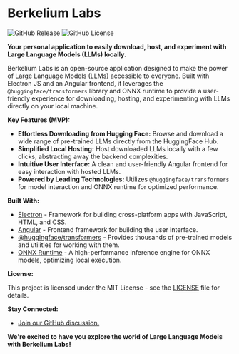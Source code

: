 # Berkelium Labs

![GitHub Release](https://img.shields.io/github/v/release/BerkeliumLabs/Berkeliumlabs-studio)
![GitHub License](https://img.shields.io/github/license/BerkeliumLabs/Berkeliumlabs-studio)

**Your personal application to easily download, host, and experiment with Large Language Models (LLMs) locally.**

Berkelium Labs is an open-source application designed to make the power of Large Language Models (LLMs) accessible to everyone. Built with Electron JS and an Angular frontend, it leverages the `@huggingface/transformers` library and ONNX runtime to provide a user-friendly experience for downloading, hosting, and experimenting with LLMs directly on your local machine.

**Key Features (MVP):**

* **Effortless Downloading from Hugging Face:** Browse and download a wide range of pre-trained LLMs directly from the HuggingFace Hub.
* **Simplified Local Hosting:** Host downloaded LLMs locally with a few clicks, abstracting away the backend complexities.
* **Intuitive User Interface:** A clean and user-friendly Angular frontend for easy interaction with hosted LLMs.
* **Powered by Leading Technologies:** Utilizes `@huggingface/transformers` for model interaction and ONNX runtime for optimized performance.


**Built With:**

* [Electron](https://www.electronjs.org/) - Framework for building cross-platform apps with JavaScript, HTML, and CSS.
* [Angular](https://angular.devio/) - Frontend framework for building the user interface.
* [@huggingface/transformers](https://huggingface.co/docs/transformers/index) - Provides thousands of pre-trained models and utilities for working with them.
* [ONNX Runtime](https://onnx.ai/) - A high-performance inference engine for ONNX models, optimizing local execution.

**License:**

This project is licensed under the MIT License - see the [LICENSE](LICENSE) file for details.

**Stay Connected:**

* [Join our GitHub discussion.](https://github.com/BerkeliumLabs/Berkeliumlabs-studio/discussions)

**We're excited to have you explore the world of Large Language Models with Berkelium Labs!**